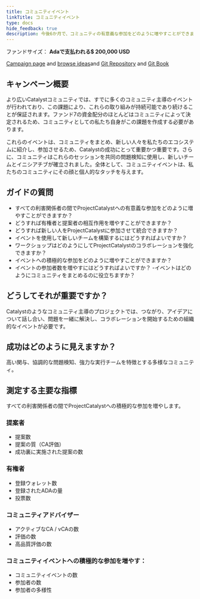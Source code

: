 ```yaml
---
title: コミュニティイベント
linkTitle: コミュニティイベント
type: docs
hide_feedback: true
description: 今後6か月で、コミュニティの有意義な参加をどのように増やすことができますか？
---
```


ファンドサイズ： **Adaで支払われる$ 200,000 USD**

[Campaign page](https://cardano.ideascale.com/a/campaign-home/26234) and [browse ideas](https://cardano.ideascale.com/a/ideas/top/campaign-filter/byids/campaigns/26234/stage/unspecified)and [Git Repository](https://github.com/Catalyst-Challenges/F7-Community-Events) and [Git Book](https://quality-assurance-dao.gitbook.io/catalyst-fund-7-challenges/fund-7/community-events)

## キャンペーン概要

より広いCatalystコミュニティでは、すでに多くのコミュニティ主導のイベントが行われており、この課題により、これらの取り組みが持続可能であり続けることが保証されます。ファンド7の資金配分のほとんどはコミュニティによって決定されるため、コミュニティとしての私たち自身がこの課題を作成する必要があります。

これらのイベントは、コミュニティをまとめ、新しい人々を私たちのエコシステムに紹介し、参加させるため、Catalystの成功にとって重要かつ重要です。さらに、コミュニティはこれらのセッションを共同の問題検知に使用し、新しいチームとイニシアチブが確立されました。全体として、コミュニティイベントは、私たちのコミュニティにその顔と個人的なタッチを与えます。

## ガイドの質問

- すべての利害関係者の間でProjectCatalystへの有意義な参加をどのように増やすことができますか？
- どうすれば有権者と提案者の相互作用を増やすことができますか？
- どうすれば新しい人をProjectCatalystに参加させて統合できますか？
- イベントを使用して新しいチームを構築するにはどうすればよいですか？
- ワークショップはどのようにしてProjectCatalystのコラボレーションを強化できますか？
- イベントへの積極的な参加をどのように増やすことができますか？
- イベントの参加者数を増やすにはどうすればよいですか？ -イベントはどのようにコミュニティをまとめるのに役立ちますか？

## どうしてそれが重要ですか？

Catalystのようなコミュニティ主導のプロジェクトでは、つながり、アイデアについて話し合い、問題を一緒に解決し、コラボレーションを開始するための組織的なイベントが必要です。

## 成功はどのように見えますか？

高い関与、協調的な問題検知、強力な実行チームを特徴とする多様なコミュニティ。

## 測定する主要な指標

すべての利害関係者の間でProjectCatalystへの積極的な参加を増やします。

### 提案者

- 提案数
- 提案の質（CA評価）
- 成功裏に実施された提案の数

### 有権者

- 登録ウォレット数
- 登録されたADAの量
- 投票数

### コミュニティアドバイザー

- アクティブなCA / vCAの数
- 評価の数
- 高品質評価の数

### コミュニティイベントへの積極的な参加を増やす：

- コミュニティイベントの数
- 参加者の数
- 参加者の多様性
